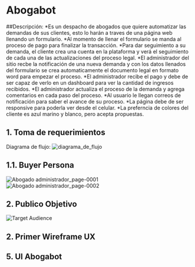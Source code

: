 # Abogabot
##Descripción:
*Es un despacho de abogados que quiere automatizar las demandas de sus clientes, esto lo harán a traves de una página web llenando un formulario.
*Al momento de llenar el formulario se manda al proceso de pago para finalizar la transacción.
*Para dar seguimiento a su demanda, el cliente crea una cuenta en la plataforma y verá el seguimiento de cada una de las actualizaciones del proceso legal.
*El administrador del sitio recbe la notificación de una nueva demanda y con los datos llenados del formulario se crea automaticamente el documento legal en formato word para empezar el proceso.
*El administrador recibe el pago y debe de ser capaz de verlo en un dashboard para ver la cantidad de ingresos recibidos.
*El administrador actualiza el proceso de la demanda y agrega comentarios en cada paso del proceso.
*Al usuario le llegan correos de notificación para saber el avance de su proceso.
*La página debe de ser responsive para poderla ver desde el celular.
*La preferncia de colores del cliente es azul marino y blanco, pero acepta propuestas.

## 1. Toma de requerimientos
Diagrama de flujo:
![diagrama_de_flujo](https://user-images.githubusercontent.com/114167648/200208222-e590ad81-2235-403d-9f90-401c5961f8e0.jpeg)

## 1.1. Buyer Persona
![Abogado administrador_page-0001](https://user-images.githubusercontent.com/114167648/200209279-ba45ca75-058b-489b-9bb6-12e22e68a4ed.jpg)
![Abogado administrador_page-0002](https://user-images.githubusercontent.com/114167648/200209284-b6c4bd16-8e9a-4a94-bacb-694a7874b236.jpg)

## 2. Publico Objetivo
![Target Audience](https://user-images.githubusercontent.com/114167648/200210736-ca1016fe-10e3-443d-88b2-5d4f24f295dc.jpg)

## 2. Primer Wireframe UX

## 5. UI Abogabot
